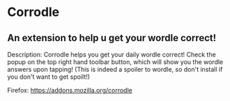 # Corrodle
## An extension to help u get your wordle correct!

Description: Corrodle helps you get your daily wordle correct! Check the popup on the top right hand toolbar button, which will show you the wordle answers upon tapping! (This is indeed a spoiler to wordle, so don't install if you don't want to get spoilt!)

Firefox: https://addons.mozilla.org/corrodle